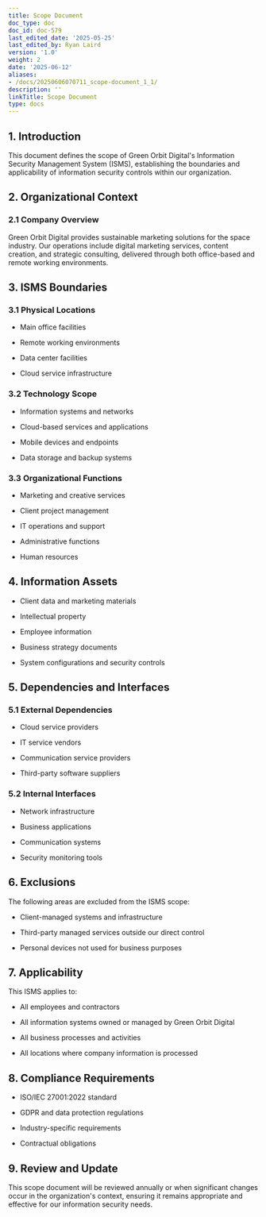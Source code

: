 ```yaml
---
title: Scope Document
doc_type: doc
doc_id: doc-579
last_edited_date: '2025-05-25'
last_edited_by: Ryan Laird
version: '1.0'
weight: 2
date: '2025-06-12'
aliases:
- /docs/20250606070711_scope-document_1_1/
description: ''
linkTitle: Scope Document
type: docs
---
```


## 1. Introduction

This document defines the scope of Green Orbit Digital's Information Security Management System (ISMS), establishing the boundaries and applicability of information security controls within our organization.

## 2. Organizational Context

### 2.1 Company Overview

Green Orbit Digital provides sustainable marketing solutions for the space industry. Our operations include digital marketing services, content creation, and strategic consulting, delivered through both office-based and remote working environments.

## 3. ISMS Boundaries

### 3.1 Physical Locations

- Main office facilities

- Remote working environments

- Data center facilities

- Cloud service infrastructure

### 3.2 Technology Scope

- Information systems and networks

- Cloud-based services and applications

- Mobile devices and endpoints

- Data storage and backup systems

### 3.3 Organizational Functions

- Marketing and creative services

- Client project management

- IT operations and support

- Administrative functions

- Human resources

## 4. Information Assets

- Client data and marketing materials

- Intellectual property

- Employee information

- Business strategy documents

- System configurations and security controls

## 5. Dependencies and Interfaces

### 5.1 External Dependencies

- Cloud service providers

- IT service vendors

- Communication service providers

- Third-party software suppliers

### 5.2 Internal Interfaces

- Network infrastructure

- Business applications

- Communication systems

- Security monitoring tools

## 6. Exclusions

The following areas are excluded from the ISMS scope:

- Client-managed systems and infrastructure

- Third-party managed services outside our direct control

- Personal devices not used for business purposes

## 7. Applicability

This ISMS applies to:

- All employees and contractors

- All information systems owned or managed by Green Orbit Digital

- All business processes and activities

- All locations where company information is processed

## 8. Compliance Requirements

- ISO/IEC 27001:2022 standard

- GDPR and data protection regulations

- Industry-specific requirements

- Contractual obligations

## 9. Review and Update

This scope document will be reviewed annually or when significant changes occur in the organization's context, ensuring it remains appropriate and effective for our information security needs.
